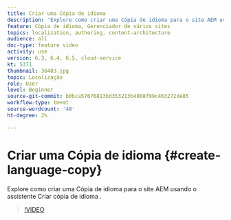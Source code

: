 ```yaml
---
title: Criar uma Cópia de idioma
description: 'Explore como criar uma Cópia de idioma para o site AEM usando o assistente Criar cópia de idioma .  '
feature: Cópia de idioma, Gerenciador de vários sites
topics: localization, authoring, content-architecture
audience: all
doc-type: feature video
activity: use
version: 6.3, 6.4, 6.5, cloud-service
kt: 5371
thumbnail: 36483.jpg
topic: Localização
role: User
level: Beginner
source-git-commit: b0bca57676813bd353213b4808f99c463272de85
workflow-type: tm+mt
source-wordcount: '48'
ht-degree: 2%

---
```



# Criar uma Cópia de idioma {#create-language-copy}

Explore como criar uma Cópia de idioma para o site AEM usando o assistente Criar cópia de idioma .

>[!VIDEO](https://video.tv.adobe.com/v/36483?quality=12&learn=on)
